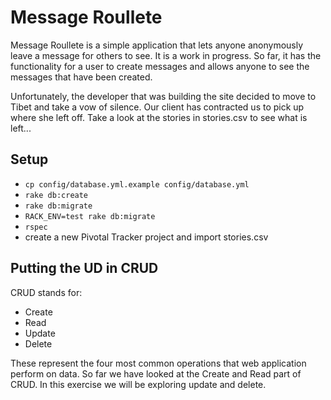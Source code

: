 # Message Roullete

Message Roullete is a simple application that lets anyone anonymously leave
a message for others to see. It is a work in progress. So far, it has the
functionality for a user to create messages and allows anyone to see the
messages that have been created.

Unfortunately, the developer that was building the site decided to move
to Tibet and take a vow of silence. Our client has contracted us to pick up
where she left off. Take a look at the stories in stories.csv to see what
is left...

## Setup

- `cp config/database.yml.example config/database.yml`
- `rake db:create`
- `rake db:migrate`
- `RACK_ENV=test rake db:migrate`
- `rspec`
- create a new Pivotal Tracker project and import stories.csv

## Putting the UD in CRUD

CRUD stands for:

- Create
- Read
- Update
- Delete

These represent the four most common operations that web application perform on data.
So far we have looked at the Create and Read part of CRUD. In this exercise we will be
exploring update and delete.
